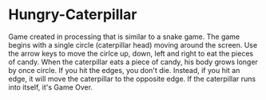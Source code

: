 # Hungry-Caterpillar
Game created in processing that is similar to a snake game. 
The game begins with a single circle (caterpillar head) moving around the screen. Use the arrow keys to move the cirlce up, down, left and right to eat the pieces of candy. When the caterpillar eats a piece of candy, his body grows longer by once circle. If you hit the edges, you don't die. Instead, if you hit an edge, it will move the caterpillar to the opposite edge. If the caterpillar runs into itself, it's Game Over. 

